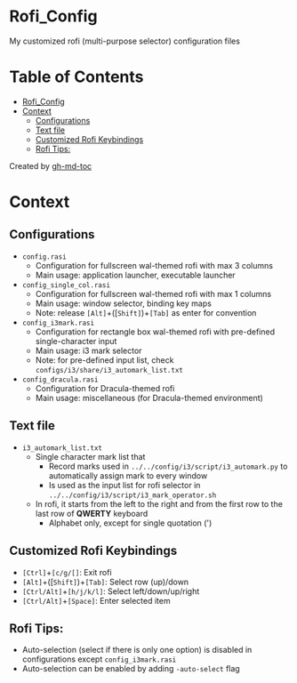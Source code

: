 # Rofi_Config
My customized rofi (multi-purpose selector) configuration files

Table of Contents
=================

* [Rofi_Config](#rofi_config)
* [Context](#context)
   * [Configurations](#configurations)
   * [Text file](#text-file)
   * [Customized Rofi Keybindings](#customized-rofi-keybindings)
   * [Rofi Tips:](#rofi-tips)

Created by [gh-md-toc](https://github.com/ekalinin/github-markdown-toc)

# Context

## Configurations
- `config.rasi`
    - Configuration for fullscreen wal-themed rofi with max 3 columns
    - Main usage: application launcher, executable launcher
- `config_single_col.rasi`
    - Configuration for fullscreen wal-themed rofi with max 1 columns
    - Main usage: window selector, binding key maps
    - Note: release `[Alt]`+([`Shift]`)+`[Tab]` as enter for convention
- `config_i3mark.rasi`
    - Configuration for rectangle box wal-themed rofi with pre-defined single-character input
    - Main usage: i3 mark selector
    - Note: for pre-defined input list, check `configs/i3/share/i3_automark_list.txt`
- `config_dracula.rasi`
    - Configuration for Dracula-themed rofi
    - Main usage: miscellaneous (for Dracula-themed environment)

## Text file
- `i3_automark_list.txt`
    - Single character mark list that
        - Record marks used in `../../config/i3/script/i3_automark.py` to automatically assign mark to every window
        - Is used as the input list for rofi selector in `../../config/i3/script/i3_mark_operator.sh`
    - In rofi, it starts from the left to the right and from the first row to the last row of __QWERTY__ keyboard
        - Alphabet only, except for single quotation (')

## Customized Rofi Keybindings
- `[Ctrl]`+`[c/g/[]`: Exit rofi
- `[Alt]`+([`Shift]`)+`[Tab]`: Select row (up)/down
- `[Ctrl/Alt]`+`[h/j/k/l]`: Select left/down/up/right
- `[Ctrl/Alt]`+`[Space]`: Enter selected item

## Rofi Tips:
- Auto-selection (select if there is only one option) is disabled in configurations except `config_i3mark.rasi`
- Auto-selection can be enabled by adding `-auto-select` flag
